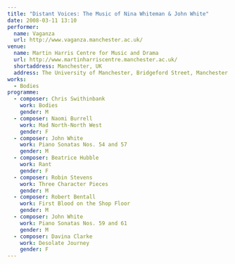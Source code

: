 ```yaml
---
title: "Distant Voices: The Music of Nina Whiteman & John White"
date: 2008-03-11 13:10
performer:
  name: Vaganza
  url: http://www.vaganza.manchester.ac.uk/
venue:
  name: Martin Harris Centre for Music and Drama
  url: http://www.martinharriscentre.manchester.ac.uk/
  shortaddress: Manchester, UK
  address: The University of Manchester, Bridgeford Street, Manchester M13 9PL, United Kingdom
works:
  - Bodies
programme:
  - composer: Chris Swithinbank
    work: Bodies
    gender: M
  - composer: Naomi Burrell
    work: Mad North-North West
    gender: F
  - composer: John White
    work: Piano Sonatas Nos. 54 and 57
    gender: M
  - composer: Beatrice Hubble
    work: Rant
    gender: F
  - composer: Robin Stevens
    work: Three Character Pieces
    gender: M
  - composer: Robert Bentall
    work: First Blood on the Shop Floor
    gender: M
  - composer: John White
    work: Piano Sonatas Nos. 59 and 61
    gender: M
  - composer: Davina Clarke
    work: Desolate Journey
    gender: F
---
```

